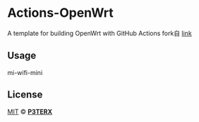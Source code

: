 # Actions-OpenWrt

A template for building OpenWrt with GitHub Actions  fork自  [link](https://github.com/P3TERX/Actions-OpenWrt)

## Usage

mi-wifi-mini

## License

[MIT](https://github.com/P3TERX/Actions-OpenWrt/blob/main/LICENSE) © [**P3TERX**](https://p3terx.com)
